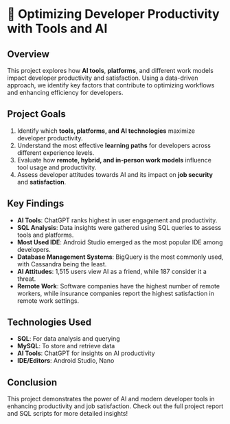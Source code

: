 # 🚀 Optimizing Developer Productivity with Tools and AI

## Overview

This project explores how **AI tools**, **platforms**, and different work models impact developer productivity and satisfaction. Using a data-driven approach, we identify key factors that contribute to optimizing workflows and enhancing efficiency for developers.

## Project Goals
1. Identify which **tools, platforms, and AI technologies** maximize developer productivity.
2. Understand the most effective **learning paths** for developers across different experience levels.
3. Evaluate how **remote, hybrid, and in-person work models** influence tool usage and productivity.
4. Assess developer attitudes towards AI and its impact on **job security** and **satisfaction**.

## Key Findings
- **AI Tools**: ChatGPT ranks highest in user engagement and productivity.
- **SQL Analysis**: Data insights were gathered using SQL queries to assess tools and platforms.
- **Most Used IDE**: Android Studio emerged as the most popular IDE among developers.
- **Database Management Systems**: BigQuery is the most commonly used, with Cassandra being the least.
- **AI Attitudes**: 1,515 users view AI as a friend, while 187 consider it a threat.
- **Remote Work**: Software companies have the highest number of remote workers, while insurance companies report the highest satisfaction in remote work settings.

## Technologies Used
- **SQL**: For data analysis and querying
- **MySQL**: To store and retrieve data
- **AI Tools**: ChatGPT for insights on AI productivity
- **IDE/Editors**: Android Studio, Nano


## Conclusion
This project demonstrates the power of AI and modern developer tools in enhancing productivity and job satisfaction. Check out the full project report and SQL scripts for more detailed insights!


